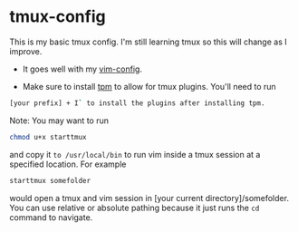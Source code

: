 # tmux-config
This is my basic tmux config. I'm still learning tmux so this will change as I improve. 
- It goes well with my [vim-config](https://github.com/aaron777collins/vim-config). 

- Make sure to install [tpm](https://github.com/tmux-plugins/tpm) to allow for tmux plugins. You'll need to run 
```bash
[your prefix] + I` to install the plugins after installing tpm.
```
Note: You may want to run
```bash
chmod u+x starttmux
```
and copy it `to /usr/local/bin` to run vim inside a tmux session at a specified location. For example
```bash
starttmux somefolder
```
would open a tmux and vim session in [your current directory]/somefolder. You can use relative or absolute pathing because it just runs the `cd` command to navigate.

